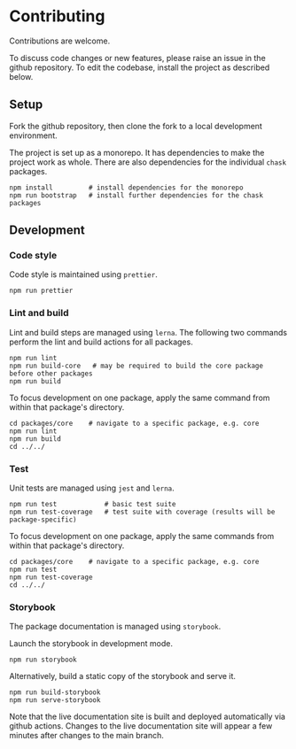 # Contributing

Contributions are welcome.

To discuss code changes or new features, please raise an issue in the github repository.
To edit the codebase, install the project as described below.

## Setup

Fork the github repository, then clone the fork to a local development environment.

The project is set up as a monorepo.
It has dependencies to make the project work as whole.
There are also dependencies for the individual `chask` packages.

```
npm install         # install dependencies for the monorepo
npm run bootstrap   # install further dependencies for the chask packages
```

## Development

### Code style

Code style is maintained using `prettier`.

```
npm run prettier
```

### Lint and build

Lint and build steps are managed using `lerna`. The following two commands perform the lint and build actions for all packages.

```
npm run lint
npm run build-core   # may be required to build the core package before other packages
npm run build
```

To focus development on one package, apply the same command from within that package's directory.

```
cd packages/core    # navigate to a specific package, e.g. core
npm run lint
npm run build
cd ../../
```

### Test

Unit tests are managed using `jest` and `lerna`.

```
npm run test            # basic test suite
npm run test-coverage   # test suite with coverage (results will be package-specific)
```

To focus development on one package, apply the same commands from within that package's directory.

```
cd packages/core    # navigate to a specific package, e.g. core
npm run test
npm run test-coverage
cd ../../
```

### Storybook

The package documentation is managed using `storybook`.

Launch the storybook in development mode.

```
npm run storybook
```

Alternatively, build a static copy of the storybook and serve it.

```
npm run build-storybook
npm run serve-storybook
```

Note that the live documentation site is built and deployed automatically via github actions.
Changes to the live documentation site will appear a few minutes after changes to the main branch.
